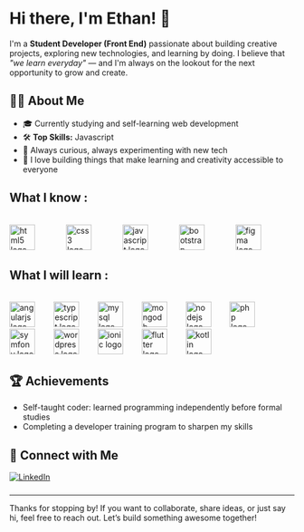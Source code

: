 # Hi there, I'm Ethan! 👋

I'm a **Student Developer (Front End)** passionate about building creative projects, exploring new technologies, and learning by doing. I believe that _"we learn everyday"_ — and I'm always on the lookout for the next opportunity to grow and create.

## 👨‍💻 About Me

- 🎓 Currently studying and self-learning web development
- 🛠️ **Top Skills:** Javascript
- 🌱 Always curious, always experimenting with new tech
- 🚀 I love building things that make learning and creativity accessible to everyone


## What I know :</h4>

<br clear="both">

<div align="left">
  <img src="https://cdn.jsdelivr.net/gh/devicons/devicon/icons/html5/html5-original.svg" height="45" alt="html5 logo"  />
  <img width="47" />
  <img src="https://cdn.jsdelivr.net/gh/devicons/devicon/icons/css3/css3-original.svg" height="45" alt="css3 logo"  />
  <img width="47" />
  <img src="https://cdn.jsdelivr.net/gh/devicons/devicon/icons/javascript/javascript-original.svg" height="45" alt="javascript logo"  />
  <img width="47" />
  <img src="https://cdn.jsdelivr.net/gh/devicons/devicon/icons/bootstrap/bootstrap-original.svg" height="45" alt="bootstrap logo"  />
  <img width="47" />
  <img src="https://cdn.jsdelivr.net/gh/devicons/devicon/icons/figma/figma-original.svg" height="45" alt="figma logo"  />
</div>

## What I will learn :


<br clear="both">

<div align="left">
  <img src="https://cdn.jsdelivr.net/gh/devicons/devicon/icons/angularjs/angularjs-original.svg" height="45" alt="angularjs logo"  />
  <img width="25" />
  <img src="https://cdn.jsdelivr.net/gh/devicons/devicon/icons/typescript/typescript-original.svg" height="45" alt="typescript logo"  />
  <img width="25" />
  <img src="https://cdn.jsdelivr.net/gh/devicons/devicon/icons/mysql/mysql-original.svg" height="45" alt="mysql logo"  />
  <img width="25" />
  <img src="https://cdn.jsdelivr.net/gh/devicons/devicon/icons/mongodb/mongodb-original.svg" height="45" alt="mongodb logo"  />
  <img width="25" />
  <img src="https://cdn.jsdelivr.net/gh/devicons/devicon/icons/nodejs/nodejs-original.svg" height="45" alt="nodejs logo"  />
  <img width="25" />
  <img src="https://cdn.jsdelivr.net/gh/devicons/devicon/icons/php/php-original.svg" height="45" alt="php logo"  />
  <img width="25" />
  <img src="https://cdn.jsdelivr.net/gh/devicons/devicon/icons/symfony/symfony-original.svg" height="45" alt="symfony logo"  />
  <img width="25" />
  <img src="https://cdn.jsdelivr.net/gh/devicons/devicon/icons/wordpress/wordpress-original.svg" height="45" alt="wordpress logo"  />
  <img width="25" />
  <img src="https://cdn.jsdelivr.net/gh/devicons/devicon/icons/ionic/ionic-original.svg" height="45" alt="ionic logo"  />
  <img width="25" />
  <img src="https://cdn.jsdelivr.net/gh/devicons/devicon/icons/flutter/flutter-original.svg" height="45" alt="flutter logo"  />
  <img width="25" />
  <img src="https://cdn.jsdelivr.net/gh/devicons/devicon/icons/kotlin/kotlin-original.svg" height="45" alt="kotlin logo"  />
</div>


## 🏆 Achievements

- Self-taught coder: learned programming independently before formal studies
- Completing a developer training program to sharpen my skills

## 🔗 Connect with Me

[![LinkedIn](https://img.shields.io/badge/LinkedIn-Ethan%20Boulard-blue?logo=linkedin&style=flat-square)](https://fr.linkedin.com/in/ethan-boulard-4b1112364?original_referer=https%3A%2F%2Fwww.linkedin.com%2F)

###

---

Thanks for stopping by! If you want to collaborate, share ideas, or just say hi, feel free to reach out. Let’s build something awesome together!

